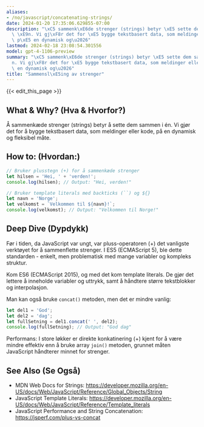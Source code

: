 ```yaml
---
aliases:
- /no/javascript/concatenating-strings/
date: 2024-01-20 17:35:06.629855-07:00
description: "\xC5 sammenk\xE6de strenger (strings) betyr \xE5 sette dem sammen i\
  \ \xE9n. Vi gj\xF8r det for \xE5 bygge tekstbasert data, som meldinger eller kode,\
  \ p\xE5 en dynamisk og\u2026"
lastmod: 2024-02-18 23:08:54.301556
model: gpt-4-1106-preview
summary: "\xC5 sammenk\xE6de strenger (strings) betyr \xE5 sette dem sammen i \xE9\
  n. Vi gj\xF8r det for \xE5 bygge tekstbasert data, som meldinger eller kode, p\xE5\
  \ en dynamisk og\u2026"
title: "Sammensl\xE5ing av strenger"
---
```


{{< edit_this_page >}}

## What & Why? (Hva & Hvorfor?)
Å sammenkæde strenger (strings) betyr å sette dem sammen i én. Vi gjør det for å bygge tekstbasert data, som meldinger eller kode, på en dynamisk og fleksibel måte.

## How to: (Hvordan:)
```javascript
// Bruker plusstegn (+) for å sammenkæde strenger
let hilsen = 'Hei, ' + 'verden!';
console.log(hilsen); // Output: "Hei, verden!"

// Bruker template literals med backticks (``) og ${}
let navn = 'Norge';
let velkomst = `Velkommen til ${navn}!`;
console.log(velkomst); // Output: "Velkommen til Norge!"
```

## Deep Dive (Dypdykk)
Før i tiden, da JavaScript var ungt, var pluss-operatoren (+) det vanligste verktøyet for å sammenflette strenger. I ES5 (ECMAScript 5), ble dette standarden - enkelt, men problematisk med mange variabler og kompleks struktur. 

Kom ES6 (ECMAScript 2015), og med det kom template literals. De gjør det lettere å inneholde variabler og uttrykk, samt å håndtere større tekstblokker og interpolasjon.

Man kan også bruke `concat()` metoden, men det er mindre vanlig:
```javascript
let del1 = 'God';
let del2 = 'dag';
let fullSetning = del1.concat(' ', del2);
console.log(fullSetning); // Output: "God dag"
```
Performans: I store løkker er direkte konkatinering (+) kjent for å være mindre effektiv enn å bruke array `join()` metoden, grunnet måten JavaScript håndterer minnet for strenger. 

## See Also (Se Også)
- MDN Web Docs for Strings: https://developer.mozilla.org/en-US/docs/Web/JavaScript/Reference/Global_Objects/String
- JavaScript Template Literals: https://developer.mozilla.org/en-US/docs/Web/JavaScript/Reference/Template_literals
- JavaScript Performance and String Concatenation: https://jsperf.com/plus-vs-concat
